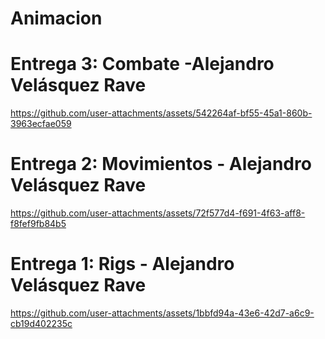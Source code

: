 # Animacion

# Entrega 3: Combate -Alejandro Velásquez Rave

https://github.com/user-attachments/assets/542264af-bf55-45a1-860b-3963ecfae059

# Entrega 2: Movimientos - Alejandro Velásquez Rave

https://github.com/user-attachments/assets/72f577d4-f691-4f63-aff8-f8fef9fb84b5

# Entrega 1: Rigs - Alejandro Velásquez Rave

https://github.com/user-attachments/assets/1bbfd94a-43e6-42d7-a6c9-cb19d402235c

